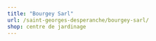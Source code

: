 ```yaml
---
title: "Bourgey Sarl"
url: /saint-georges-desperanche/bourgey-sarl/
shop: centre de jardinage
---
```

